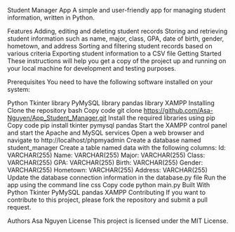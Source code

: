 Student Manager App
A simple and user-friendly app for managing student information, written in Python.

Features
Adding, editing and deleting student records
Storing and retrieving student information such as name, major, class, GPA, date of birth, gender, hometown, and address
Sorting and filtering student records based on various criteria
Exporting student information to a CSV file
Getting Started
These instructions will help you get a copy of the project up and running on your local machine for development and testing purposes.

Prerequisites
You need to have the following software installed on your system:

Python
Tkinter library
PyMySQL library
pandas library
XAMPP
Installing
Clone the repository
bash
Copy code
git clone https://github.com/Asa-Nguyen/App_Student_Manager.git
Install the required libraries using pip
Copy code
pip install tkinter pymysql pandas
Start the XAMPP control panel and start the Apache and MySQL services
Open a web browser and navigate to http://localhost/phpmyadmin
Create a database named student_manager
Create a table named data with the following columns:
Id: VARCHAR(255)
Name: VARCHAR(255)
Major: VARCHAR(255)
Class: VARCHAR(255)
GPA: VARCHAR(255)
Birth: VARCHAR(255)
Gender: VARCHAR(255)
Hometown: VARCHAR(255)
Address: VARCHAR(255)
Update the database connection information in the database.py file
Run the app using the command line
css
Copy code
python main.py
Built With
Python
Tkinter
PyMySQL
pandas
XAMPP
Contributing
If you want to contribute to this project, please fork the repository and submit a pull request.

Authors
Asa Nguyen
License
This project is licensed under the MIT License.